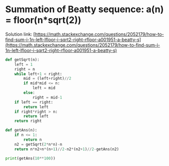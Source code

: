 # Summation of Beatty sequence: a\(n\) = floor\(n\*sqrt\(2\)\)

Solution link: [https://math.stackexchange.com/questions/2052179/how-to-find-sum-i-1n-left-lfloor-i-sqrt2-right-rfloor-a001951-a-beatty-s](https://math.stackexchange.com/questions/2052179/how-to-find-sum-i-1n-left-lfloor-i-sqrt2-right-rfloor-a001951-a-beatty-s)

```python
def getSqrt(n):
    left = 1
    right = n
    while left+1 < right:
        mid = (left+right)//2
        if mid*mid <= n:
            left = mid
        else:
            right = mid-1
    if left == right:
        return left
    if right*right > n:
        return left
    return right

def getAns(n):
    if n <= 1:
        return n
    n2 = getSqrt(2*n*n)-n
    return n*n2+n*(n+1)//2-n2*(n2+1)//2-getAns(n2)

print(getAns(10**100))
```



